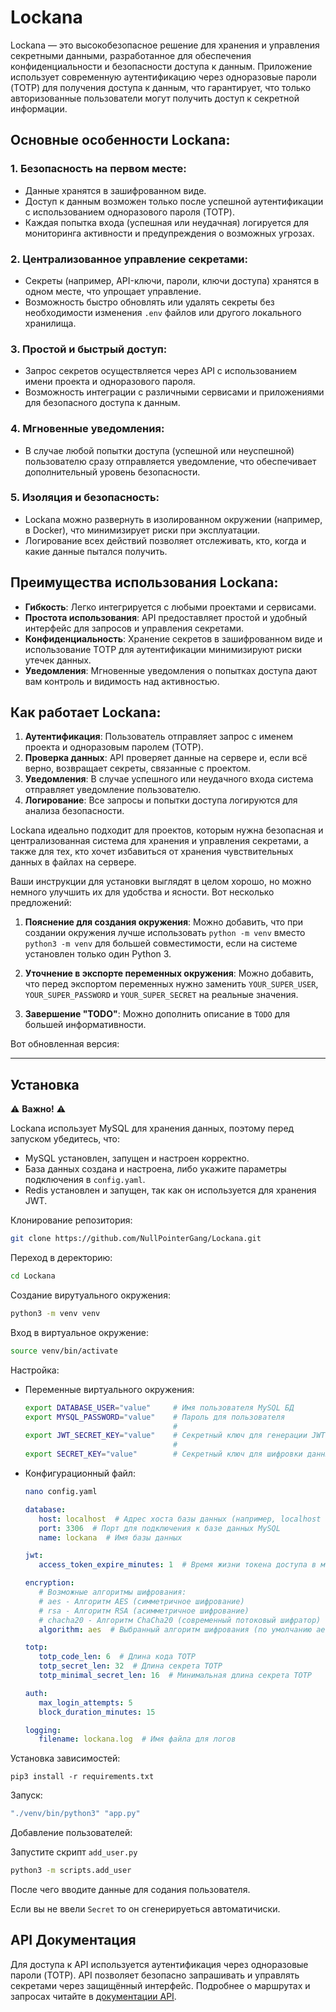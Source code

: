 # Lockana

Lockana — это высокобезопасное решение для хранения и управления секретными данными, разработанное для обеспечения конфиденциальности и безопасности доступа к данным. Приложение использует современную аутентификацию через одноразовые пароли (TOTP) для получения доступа к данным, что гарантирует, что только авторизованные пользователи могут получить доступ к секретной информации.

## Основные особенности Lockana:

### 1. **Безопасность на первом месте:**

- Данные хранятся в зашифрованном виде.
- Доступ к данным возможен только после успешной аутентификации с использованием одноразового пароля (TOTP).
- Каждая попытка входа (успешная или неудачная) логируется для мониторинга активности и предупреждения о возможных угрозах.

### 2. **Централизованное управление секретами:**

- Секреты (например, API-ключи, пароли, ключи доступа) хранятся в одном месте, что упрощает управление.
- Возможность быстро обновлять или удалять секреты без необходимости изменения `.env` файлов или другого локального хранилища.

### 3. **Простой и быстрый доступ:**

- Запрос секретов осуществляется через API с использованием имени проекта и одноразового пароля.
- Возможность интеграции с различными сервисами и приложениями для безопасного доступа к данным.

### 4. **Мгновенные уведомления:**

- В случае любой попытки доступа (успешной или неуспешной) пользователю сразу отправляется уведомление, что обеспечивает дополнительный уровень безопасности.

### 5. **Изоляция и безопасность:**

- Lockana можно развернуть в изолированном окружении (например, в Docker), что минимизирует риски при эксплуатации.
- Логирование всех действий позволяет отслеживать, кто, когда и какие данные пытался получить.

## Преимущества использования Lockana:

- **Гибкость**: Легко интегрируется с любыми проектами и сервисами.
- **Простота использования**: API предоставляет простой и удобный интерфейс для запросов и управления секретами.
- **Конфиденциальность**: Хранение секретов в зашифрованном виде и использование TOTP для аутентификации минимизируют риски утечек данных.
- **Уведомления**: Мгновенные уведомления о попытках доступа дают вам контроль и видимость над активностью.

## Как работает Lockana:

1. **Аутентификация**: Пользователь отправляет запрос с именем проекта и одноразовым паролем (TOTP).
2. **Проверка данных**: API проверяет данные на сервере и, если всё верно, возвращает секреты, связанные с проектом.
3. **Уведомления**: В случае успешного или неудачного входа система отправляет уведомление пользователю.
4. **Логирование**: Все запросы и попытки доступа логируются для анализа безопасности.

Lockana идеально подходит для проектов, которым нужна безопасная и централизованная система для хранения и управления секретами, а также для тех, кто хочет избавиться от хранения чувствительных данных в файлах на сервере.

Ваши инструкции для установки выглядят в целом хорошо, но можно немного улучшить их для удобства и ясности. Вот несколько предложений:

1. **Пояснение для создания окружения**:
   Можно добавить, что при создании окружения лучше использовать `python -m venv` вместо `python3 -m venv` для большей совместимости, если на системе установлен только один Python 3.

2. **Уточнение в экспорте переменных окружения**:
   Можно добавить, что перед экспортом переменных нужно заменить `YOUR_SUPER_USER`, `YOUR_SUPER_PASSWORD` и `YOUR_SUPER_SECRET` на реальные значения.

3. **Завершение "TODO"**:
   Можно дополнить описание в `TODO` для большей информативности.

Вот обновленная версия:

---

## Установка

⚠️ **Важно!** ⚠️

Lockana использует MySQL для хранения данных, поэтому перед запуском убедитесь, что:  
- MySQL установлен, запущен и настроен корректно.  
- База данных создана и настроена, либо укажите параметры подключения в `config.yaml`.  
- Redis установлен и запущен, так как он используется для хранения JWT.  

Клонирование репозитория:
```bash 
git clone https://github.com/NullPointerGang/Lockana.git
```

Переход в деректорию:
```bash
cd Lockana
```

Создание вирутуального окружения:
```bash
python3 -m venv venv
```

Вход в виртуальное окружение:

```bash
source venv/bin/activate
```

Настройка:
 - Переменные виртуального окружения:

   ```bash
   export DATABASE_USER="value"     # Имя пользователя MySQL БД
   export MYSQL_PASSWORD="value"    # Пароль для пользователя
                                    #
   export JWT_SECRET_KEY="value"    # Секретный ключ для генерации JWT токенов
                                    #
   export SECRET_KEY="value"        # Секретный ключ для шифровки данных в БД
   ```

 - Конфигурационный файл:

   ```bash
   nano config.yaml
   ```

   ```yaml
   database:
      host: localhost  # Адрес хоста базы данных (например, localhost или IP)
      port: 3306  # Порт для подключения к базе данных MySQL
      name: lockana  # Имя базы данных

   jwt:
      access_token_expire_minutes: 1  # Время жизни токена доступа в минутах

   encryption:
      # Возможные алгоритмы шифрования:
      # aes - Алгоритм AES (симметричное шифрование)
      # rsa - Алгоритм RSA (асимметричное шифрование)
      # chacha20 - Алгоритм ChaCha20 (современный потоковый шифратор)
      algorithm: aes  # Выбранный алгоритм шифрования (по умолчанию aes)

   totp:
      totp_code_len: 6  # Длина кода TOTP
      totp_secret_len: 32  # Длина секрета TOTP
      totp_minimal_secret_len: 16  # Минимальная длина секрета TOTP

   auth:
      max_login_attempts: 5
      block_duration_minutes: 15

   logging:
      filename: lockana.log  # Имя файла для логов
   ```

Установка зависимостей:
```
pip3 install -r requirements.txt
```

Запуск:

```bash
"./venv/bin/python3" "app.py"
```

Добавление пользователей:

Запустите скрипт `add_user.py`
```bash
python3 -m scripts.add_user
```
После чего вводите данные для содания пользователя. 

Если вы не ввели `Secret` то он сгенерируеться автоматичиски. 


## API Документация

Для доступа к API используется аутентификация через одноразовые пароли (TOTP). API позволяет безопасно запрашивать и управлять секретами через защищённый интерфейс. Подробнее о маршрутах и запросах читайте в [документации API](docs/API.md).
